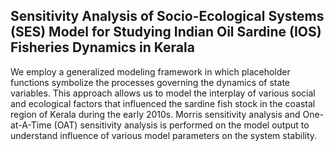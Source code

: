 ## Sensitivity Analysis of Socio-Ecological Systems (SES) Model for Studying Indian Oil Sardine (IOS) Fisheries Dynamics in Kerala

We employ a generalized modeling framework in which placeholder functions symbolize the processes governing the dynamics of state variables. This approach allows us to model the interplay of various social and ecological factors that influenced the sardine fish stock in the coastal region of Kerala during the early 2010s. Morris sensitivity analysis and One-at-A-Time (OAT) sensitivity analysis is performed on the model output to understand influence of various model parameters on the system stability.